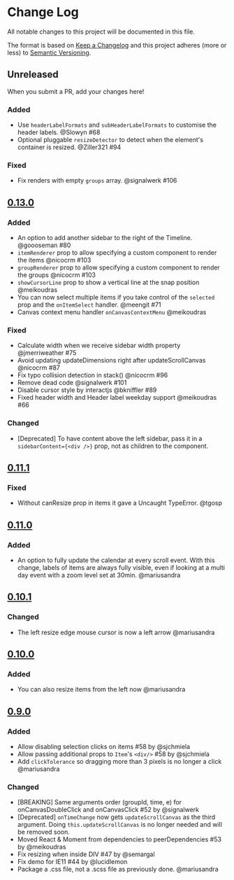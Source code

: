 # Change Log
All notable changes to this project will be documented in this file.

The format is based on [Keep a Changelog](http://keepachangelog.com/)
and this project adheres (more or less) to [Semantic Versioning](http://semver.org/).

## Unreleased
When you submit a PR, add your changes here!

### Added
- Use `headerLabelFormats` and `subHeaderLabelFormats` to customise the header labels. @Slowyn #68
- Optional pluggable `resizeDetector` to detect when the element's container is resized. @Ziller321 #94

### Fixed
- Fix renders with empty `groups` array. @signalwerk #106

## [0.13.0]
### Added
- An option to add another sidebar to the right of the Timeline. @goooseman #80
- `itemRenderer` prop to allow specifying a custom component to render the items @nicocrm #103
- `groupRenderer` prop to allow specifying a custom component to render the groups @nicocrm #103
- `showCursorLine` prop to show a vertical line at the snap position @meikoudras
- You can now select multiple items if you take control of the `selected` prop and the `onItemSelect` handler. @meengit #71
- Canvas context menu handler `onCanvasContextMenu` @meikoudras

### Fixed
- Calculate width when we receive sidebar width property @jmerriweather #75
- Avoid updating updateDimensions right after updateScrollCanvas @nicocrm #87
- Fix typo collision detection in stack() @nicocrm #96
- Remove dead code @signalwerk #101
- Disable cursor style by interactjs @bkniffler #89
- Fixed header width and Header label weekday support @meikoudras #66

### Changed
- [Deprecated] To have content above the left sidebar, pass it in a `sidebarContent={<div />}` prop, not as children to the component.

## [0.11.1]
### Fixed
- Without canResize prop in items it gave a Uncaught TypeError. @tgosp

## [0.11.0]
### Added
- An option to fully update the calendar at every scroll event. With this change, labels of items are always fully visible, even if looking at a multi day event with a zoom level set at 30min. @mariusandra

## [0.10.1]
### Changed
- The left resize edge mouse cursor is now a left arrow @mariusandra

## [0.10.0]
### Added
- You can also resize items from the left now @mariusandra

## [0.9.0]
### Added
- Allow disabling selection clicks on items #58 by @sjchmiela
- Allow passing additional props to `Item`'s `<div/>` #58 by @sjchmiela
- Add `clickTolerance` so dragging more than 3 pixels is no longer a click @mariusandra

### Changed
- [BREAKING] Same arguments order (groupId, time, e) for onCanvasDoubleClick and onCanvasClick #52 by @signalwerk
- [Deprecated] `onTimeChange` now gets `updateScrollCanvas` as the third argument. Doing `this.updateScrollCanvas` is no longer needed and will be removed soon.
- Moved React & Moment from dependencies to peerDependencies #53 by @meikoudras
- Fix resizing when inside DIV #47 by @semargal
- Fix demo for IE11 #44 by @lucidlemon
- Package a .css file, not a .scss file as previously done. @mariusandra

[0.9.0]: https://github.com/namespace-ee/react-calendar-timeline/compare/v0.8.6...v0.9.0
[0.10.0]: https://github.com/namespace-ee/react-calendar-timeline/compare/v0.9.0...v0.10.0
[0.10.1]: https://github.com/namespace-ee/react-calendar-timeline/compare/v0.10.0...v0.10.1
[0.11.0]: https://github.com/namespace-ee/react-calendar-timeline/compare/v0.10.1...v0.11.0
[0.11.1]: https://github.com/namespace-ee/react-calendar-timeline/compare/v0.11.0...v0.11.1
[0.13.0]: https://github.com/namespace-ee/react-calendar-timeline/compare/v0.11.1...v0.13.0
